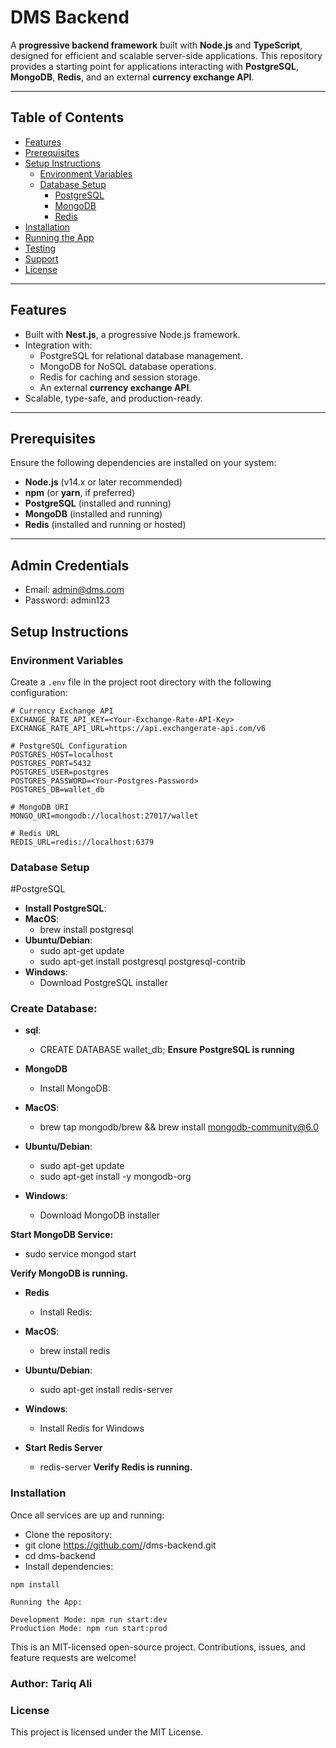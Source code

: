 # DMS Backend

A **progressive backend framework** built with **Node.js** and **TypeScript**, designed for efficient and scalable server-side applications. This repository provides a starting point for applications interacting with **PostgreSQL**, **MongoDB**, **Redis**, and an external **currency exchange API**.

---

## Table of Contents
- [Features](#features)
- [Prerequisites](#prerequisites)
- [Setup Instructions](#setup-instructions)
  - [Environment Variables](#environment-variables)
  - [Database Setup](#database-setup)
    - [PostgreSQL](#postgresql)
    - [MongoDB](#mongodb)
    - [Redis](#redis)
- [Installation](#installation)
- [Running the App](#running-the-app)
- [Testing](#testing)
- [Support](#support)
- [License](#license)

---

## Features
- Built with **Nest.js**, a progressive Node.js framework.
- Integration with:
  - PostgreSQL for relational database management.
  - MongoDB for NoSQL database operations.
  - Redis for caching and session storage.
  - An external **currency exchange API**.
- Scalable, type-safe, and production-ready.

---

## Prerequisites
Ensure the following dependencies are installed on your system:
- **Node.js** (v14.x or later recommended)
- **npm** (or **yarn**, if preferred)
- **PostgreSQL** (installed and running)
- **MongoDB** (installed and running)
- **Redis** (installed and running or hosted)

---


## Admin Credentials
- Email:  admin@dms.com
- Password: admin123

## Setup Instructions

### Environment Variables
Create a `.env` file in the project root directory with the following configuration:

```plaintext
# Currency Exchange API
EXCHANGE_RATE_API_KEY=<Your-Exchange-Rate-API-Key>
EXCHANGE_RATE_API_URL=https://api.exchangerate-api.com/v6

# PostgreSQL Configuration
POSTGRES_HOST=localhost
POSTGRES_PORT=5432
POSTGRES_USER=postgres
POSTGRES_PASSWORD=<Your-Postgres-Password>
POSTGRES_DB=wallet_db

# MongoDB URI
MONGO_URI=mongodb://localhost:27017/wallet

# Redis URL
REDIS_URL=redis://localhost:6379
```

### Database Setup

#PostgreSQL
- **Install PostgreSQL**:
- **MacOS**:
    - brew install postgresql
- **Ubuntu/Debian**:
    - sudo apt-get update
    - sudo apt-get install postgresql postgresql-contrib
- **Windows**:
    - Download PostgreSQL installer

### Create Database:
- **sql**: 
    - CREATE DATABASE wallet_db;
**Ensure PostgreSQL is running**

- **MongoDB**
    - Install MongoDB:

- **MacOS**:
    - brew tap mongodb/brew && brew install mongodb-community@6.0
- **Ubuntu/Debian**:
    - sudo apt-get update
    - sudo apt-get install -y mongodb-org
- **Windows**:
    - Download MongoDB installer

**Start MongoDB Service:**
- sudo service mongod start

**Verify MongoDB is running.**

- **Redis**
    - Install Redis:
- **MacOS**:
    - brew install redis
- **Ubuntu/Debian**:
    - sudo apt-get install redis-server
- **Windows**:
    - Install Redis for Windows

- **Start Redis Server**
    - redis-server
**Verify Redis is running.**

### Installation
Once all services are up and running:

- Clone the repository:
- git clone https://github.com/<your-repo>/dms-backend.git
- cd dms-backend
- Install dependencies:
``` plaintext
npm install

Running the App:

Development Mode: npm run start:dev
Production Mode: npm run start:prod
```

This is an MIT-licensed open-source project. Contributions, issues, and feature requests are welcome!

### Author: Tariq Ali
### License
This project is licensed under the MIT License.